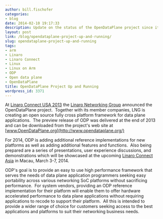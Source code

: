 ```yaml
---
author: bill.fischofer
categories:
- blog
date: 2014-02-10 19:17:33
description: Update on the status of the OpenDataPlane project since it was annoounced
layout: post
link: /blog/opendataplane-project-up-and-running/
slug: opendataplane-project-up-and-running
tags:
- arm
- Linaro
- Linaro Connect
- Linux
- Linux on Arm
- ODP
- Open data plane
- OpenDataPlane
title: OpenDataPlane Project Up and Running
wordpress_id: 3371
---
```


At [Linaro Connect USA 2013](http://connect.linaro.org/lcu13/) the [Linaro Networking Group](/engineering/groups/) announced the OpenDataPlane project.  Together with its member companies, LNG is creating an open source fully cross platform framework for data plane applications.  The preview release of ODP was delivered at the end of 2013 and can be downloaded from the project's web site at [www.OpenDataPlane.org](http://www.opendataplane.org/)

For 2014, ODP is adding additional reference implementations for new platforms as well as adding additional features and functions.  Also being prepared are a series of presentations, user experience discussions, and demonstrations which will be showcased at the upcoming [Linaro Connect Asia](http://connect.linaro.org/lca14/) in Macau, March 3-7, 2014.

ODP's goal is to provide an easy to use high performance framework that serves the needs of data plane application programmers seeking easy portability across various networking SoC platforms without sacrificing performance.  For system vendors, providing an ODP reference implementation for their platform will enable them to offer hardware accelerated performance to data plane applications without requiring applications to recode to support their platform.  All this is intended to provide a wider range of choice for customers seeking access to the best applications and platforms to suit their networking business needs.
